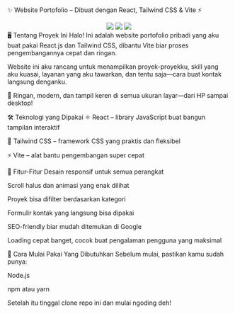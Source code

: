 ✨ Website Portofolio – Dibuat dengan React, Tailwind CSS & Vite ⚡
<div align="center"> <img src="https://img.shields.io/badge/React-20232A?style=for-the-badge&logo=react&logoColor=61DAFB" /> <img src="https://img.shields.io/badge/TailwindCSS-38B2AC?style=for-the-badge&logo=tailwind-css&logoColor=white" /> <img src="https://img.shields.io/badge/Vite-646CFF?style=for-the-badge&logo=vite&logoColor=white" /> </div>
🖥️ Tentang Proyek Ini
Halo! Ini adalah website portofolio pribadi yang aku buat pakai React.js dan Tailwind CSS, dibantu Vite biar proses pengembangannya cepat dan ringan.

Website ini aku rancang untuk menampilkan proyek-proyekku, skill yang aku kuasai, layanan yang aku tawarkan, dan tentu saja—cara buat kontak langsung denganku.

🚀 Ringan, modern, dan tampil keren di semua ukuran layar—dari HP sampai desktop!

🛠️ Teknologi yang Dipakai
⚛️ React – library JavaScript buat bangun tampilan interaktif

🎨 Tailwind CSS – framework CSS yang praktis dan fleksibel

⚡ Vite – alat bantu pengembangan super cepat

📂 Fitur-Fitur
Desain responsif untuk semua perangkat

Scroll halus dan animasi yang enak dilihat

Proyek bisa difilter berdasarkan kategori

Formulir kontak yang langsung bisa dipakai

SEO-friendly biar mudah ditemukan di Google

Loading cepat banget, cocok buat pengalaman pengguna yang maksimal

🚀 Cara Mulai Pakai
Yang Dibutuhkan
Sebelum mulai, pastikan kamu sudah punya:

Node.js

npm atau yarn

Setelah itu tinggal clone repo ini dan mulai ngoding deh!
